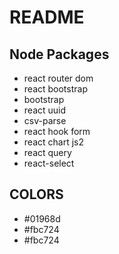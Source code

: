# README

Node Packages
--------------
- react router dom
- react bootstrap 
- bootstrap
- react uuid
- csv-parse
- react hook form
- react chart js2
- react query
- react-select

COLORS
-----
- #01968d
- #fbc724
- #fbc724


